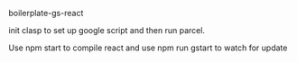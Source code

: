 boilerplate-gs-react

init clasp to set up google script and then run parcel. 

Use npm start to compile react and use npm run gstart to watch for update